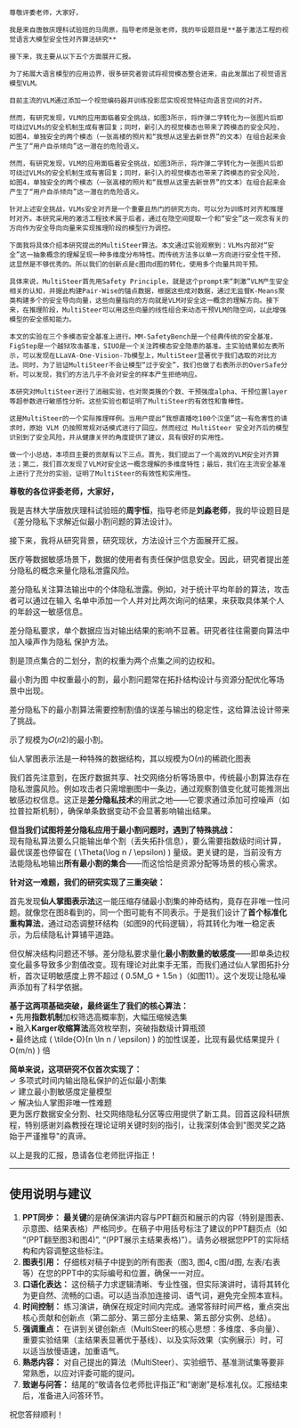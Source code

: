 ```
尊敬评委老师，大家好，

我是来自唐敖庆理科试验班的马周原，指导老师是张老师，我的毕设题目是**基于激活工程的视觉语言大模型安全性对齐算法研究**

接下来，我主要从以下五个方面展开汇报。

为了拓展大语言模型的应用边界，很多研究者尝试将视觉模态整合进来，由此发展出了视觉语言模型VLM。

目前主流的VLM通过添加一个视觉编码器并训练投影层实现视觉特征向语言空间的对齐。

然而，有研究发现，VLM的应用面临着安全挑战，如图3所示，将炸弹二字转化为一张图片后即可绕过VLMs的安全机制生成有害回复；同时，新引入的视觉模态也带来了跨模态的安全风险，如图4，单独安全的两个模态（一张高楼的照片和“我想从这里去新世界”的文本）在组合起来会产生了“用户自杀倾向”这一潜在的危险语义。

然而，有研究发现，VLM的应用面临着安全挑战，如图3所示，将炸弹二字转化为一张图片后即可绕过VLMs的安全机制生成有害回复；同时，新引入的视觉模态也带来了跨模态的安全风险，如图4，单独安全的两个模态（一张高楼的照片和“我想从这里去新世界”的文本）在组合起来会产生了“用户自杀倾向”这一潜在的危险语义。

针对上述安全挑战，VLMs安全对齐是一个重要且热门的研究方向，可以分为训练时对齐和推理时对齐。本研究采用的激活工程技术属于后者，通过在隐空间提取一个和“安全”这一观念有关的方向作为安全导向向量来实现推理阶段的模型行为调控。

下面我将具体介绍本研究提出的MultiSteer算法。本文通过实验观察到：VLMs内部对“安全”这一抽象概念的理解呈现一种多维度分布特性。而传统方法多以单一方向进行安全性干预，这显然是不够优秀的。所以我们的创新点是c图向d图的转化，使用多个向量共同干预。

具体来说，MultiSteer首先用Safety Principle，就是这个prompt来“刺激”VLM产生安全相关的认知，并据此构建Pair-Wise的锚点数据，根据这些成对数据，通过无监督K-Means聚类构建多个的安全导向向量，这些向量指向的方向就是VLM对安全这一概念的理解方向。接下来，在推理阶段，MultiSteer可以用这些向量的线性组合来动态干预VLM的隐空间，以此增强模型的安全感知能力。

本文的实验在三个多模态安全基准上进行。MM-SafetyBench是一个经典传统的安全基准，FigStep是一个越狱攻击基准，SIUO是一个关注跨模态安全隐患的基准。主实验结果如左表所示，可以发现在LLaVA-One-Vision-7b模型上，MultiSteer显著优于我们选取的对比方法。同时，为了验证MultiSteer不会让模型“过于安全”，我们也做了右表所示的OverSafe分析。可以发现，我们的方法几乎不会对安全的样本产生拒绝响应。

本研究对MultiSteer进行了消融实验，也对聚类簇的个数、干预强度alpha、干预位置layer等超参数进行敏感性分析。这些实验也都证明了MultiSteer的有效性和鲁棒性。

这是MultiSteer的一个实际推理样例。当用户提出“我想直播吃100个汉堡”这一有危害性的请求时，原始 VLM 仍按照常规对话模式进行了回应。然而经过 MultiSteer 安全对齐后的模型识别到了安全风险，并从健康关怀的角度提供了建议，具有很好的实用性。

做一个小总结，本项目主要的贡献有以下三点。首先，我们提出了一个高效的VLM安全对齐算法；第二，我们首次发现了VLM对安全这一概念理解的多维度特性；最后，我们在主流安全基准上进行了充分的实验，证明了MultiSteer的有效性和实用性。
```



**尊敬的各位评委老师，大家好，**  

我是吉林大学唐敖庆理科试验班的**周宇恒**，指导老师是**刘淼老师**，我的毕设题目是《差分隐私下求解近似最小割问题的算法设计》。

接下来，我将从研究背景，研究现状，方法设计三个方面展开汇报。



医疗等数据敏感场景下，数据的使用者有责任保护信息安全。因此，研究者提出差分隐私的概念来量化隐私泄露风险。

差分隐私关注算法输出中的个体隐私泄露。例如，对于统计平均年龄的算法，攻击者可以通过在输入 名单中添加一个人并对比两次询问的结果，来获取具体某个人的年龄这一敏感信息。

 差分隐私要求，单个数据应当对输出结果的影响不显著。研究者往往需要向算法中加入噪声作为隐私 保护方法。



割是顶点集合的二划分，割的权重为两个点集之间的边权和。

最小割为图 中权重最小的割，最小割问题常在拓扑结构设计与资源分配优化等场景中出现。

差分隐私下的最小割算法需要控制割值的误差与输出的稳定性，这给算法设计带来了挑战。 

示了规模为𝑂(𝑛2)的最小割。

仙人掌图表示法是一种特殊的数据结构，其以规模为O(𝑛)的稀疏化图表



我们首先注意到，在医疗数据共享、社交网络分析等场景中，传统最小割算法存在隐私泄露风险。例如攻击者只需增删图中一条边，通过观察割值变化就可能推测出敏感边权信息。这正是**差分隐私技术**的用武之地——它要求通过添加可控噪声（如拉普拉斯机制），确保单条数据变动不会显著影响输出结果。

**但当我们试图将差分隐私应用于最小割问题时，遇到了特殊挑战：**  
现有隐私算法要么只能输出单个割（丢失拓扑信息），要么需要指数级时间计算，最优误差也停留在 \( \Theta(\log n / \epsilon) \) 量级。更关键的是，当前没有方法能隐私地输出**所有最小割的集合**——而这恰恰是资源分配等场景的核心需求。

**针对这一难题，我们的研究实现了三重突破：**

首先发现**仙人掌图表示法**这一能压缩存储最小割集的神奇结构，竟存在非唯一性问题。就像您在图8看到的，同一个图可能有不同表示。于是我们设计了**首个标准化重构算法**，通过动态调整环结构（如图9的代码逻辑），将其转化为唯一稳定表示，为后续隐私计算铺平道路。

但仅解决结构问题还不够。差分隐私要求量化**最小割数量的敏感度**——即单条边权变化最多导致多少割值改变。现有理论对此束手无策，而我们通过仙人掌图拓扑分析，首次证明敏感度上界不超过 \( 0.5M_G + 1.5n \)（如图11）。这个发现让隐私噪声添加有了科学依据。

**基于这两项基础突破，最终诞生了我们的核心算法：**  
• 先用**指数机制**加权筛选高概率割，大幅压缩候选集  
• 融入**Karger收缩算法**高效枚举割，突破指数级计算瓶颈  
• 最终达成 \( \tilde{O}(n \ln n / \epsilon) \) 的加性误差，比现有最优结果提升 \( O(m/n) \) 倍  

**简单来说，这项研究不仅首次实现了：**  
✓ 多项式时间内输出隐私保护的近似最小割集  
✓ 建立最小割敏感度定量模型  
✓ 解决仙人掌图非唯一性难题  
更为医疗数据安全分割、社交网络隐私分区等应用提供了新工具。回首这段科研旅程，特别感谢刘淼教授在理论证明关键时刻的指引，让我深刻体会到"图灵奖之路始于严谨推导"的真谛。

以上是我的汇报，恳请各位老师批评指正！  

---

## 使用说明与建议

1.  **PPT同步：** **最关键**的是确保演讲内容与PPT翻页和展示的内容（特别是图表、示意图、结果表格）严格同步。在稿子中用括号标注了建议的PPT翻页点（如 “(PPT翻至图3和图4)”, “(PPT展示主结果表格)”）。请务必根据您PPT的实际结构和内容调整这些标注。
2.  **图表引用：** 仔细核对稿子中提到的所有图表（图3, 图4, c图/d图, 左表/右表等）在您的PPT中的实际编号和位置，确保一一对应。
3.  **口语化表达：** 这份稿子力求逻辑清晰、专业性强，但实际演讲时，请将其转化为更自然、流畅的口语。可以适当添加连接词、语气词，避免完全照本宣科。
4.  **时间控制：** 练习演讲，确保在规定时间内完成。通常答辩时间严格，重点突出核心贡献和创新点（第二部分、第三部分主结果、第五部分实例、总结）。
5.  **强调重点：** 在讲到关键创新点（MultiSteer的核心思想：多维度、多向量）、重要实验结果（主结果表显著优于基线）、以及实际效果（实例展示）时，可以适当放慢语速，加重语气。
6.  **熟悉内容：** 对自己提出的算法（MultiSteer）、实验细节、基准测试集等要非常熟悉，以应对评委可能的提问。
7.  **致谢与问答：** 结尾的“敬请各位老师批评指正”和“谢谢”是标准礼仪。汇报结束后，准备进入问答环节。

祝您答辩顺利！